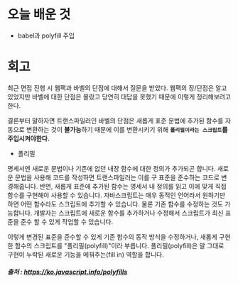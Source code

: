 # 오늘 배운 것

* babel과 polyfill 주입

# 회고

최근 면접 진행 시 웹팩과 바벨의 단점에 대해서 질문을 받았다. 웹팩의 장/단점은 알고 있었지만 바벨에 대한 단점은 몰랐고 당연히 대답을 못했기 때문에 이렇게 정리해보려고한다.

결론부터 말하자면 트랜스파일러인 바벨의 단점은 새롭게 표준 문법에 추가된 함수를 자동으로 변환하는 것이 **불가능**하기 때문에 이를 변환시키기 위해 **`폴리필이라는 스크립트`를 주입시켜야한다.**

* 폴리필

명세서엔 새로운 문법이나 기존에 없던 내장 함수에 대한 정의가 추가되곤 합니다. 새로운 문법을 사용해 코드를 작성하면 트랜스파일러는 이를 구 표준을 준수하는 코드로 변경해줍니다. 반면, 새롭게 표준에 추가된 함수는 명세서 내 정의를 읽고 이에 맞게 직접 함수를 구현해야 사용할 수 있습니다. 자바스크립트는 매우 동적인 언어라서 원하기만 하면 어떤 함수라도 스크립트에 추가할 수 있습니다. 물론 기존 함수를 수정하는 것도 가능합니다. 개발자는 스크립트에 새로운 함수를 추가하거나 수정해서 스크립트가 최신 표준을 준수 할 수 있게 작업할 수 있습니다.

이렇게 변경된 표준을 준수할 수 있게 기존 함수의 동작 방식을 수정하거나, 새롭게 구현한 함수의 스크립트를 "폴리필(polyfill)"이라 부릅니다. 폴리필(polyfill)은 말 그대로 구현이 누락된 새로운 기능을 메꿔주는(fill in) 역할을 합니다.

##### 출처 : https://ko.javascript.info/polyfills
